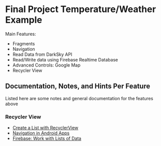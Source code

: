 # Final Project Temperature/Weather Example

Main Features:
* Fragments
* Navigation
* Read Data from DarkSky API
* Read/Write data using Firebase Realtime Database
* Advanced Controls: Google Map
* Recycler View

## Documentation, Notes, and Hints Per Feature
Listed here are some notes and general documentation for the features above

### Recycler View
* [Create a List with RecyclerView](https://developer.android.com/guide/topics/ui/layout/recyclerview#kotlin)
* [Navigation in Android Apps](https://developer.android.com/guide/navigation)
* [Firebase: Work with Lists of Data](https://firebase.google.com/docs/database/android/lists-of-data?authuser=0)